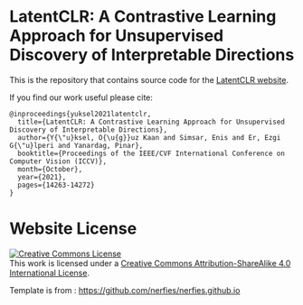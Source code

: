 # LatentCLR: A Contrastive Learning Approach for Unsupervised Discovery of Interpretable Directions

This is the repository that contains source code for the [LatentCLR website](https://catlab-team.github.io/latentclr/).


If you find our work useful please cite:
```
@inproceedings{yuksel2021latentclr,
  title={LatentCLR: A Contrastive Learning Approach for Unsupervised Discovery of Interpretable Directions},
  author={Y{\"u}ksel, O{\u{g}}uz Kaan and Simsar, Enis and Er, Ezgi G{\"u}lperi and Yanardag, Pinar},
  booktitle={Proceedings of the IEEE/CVF International Conference on Computer Vision (ICCV)},
  month={October},
  year={2021},
  pages={14263-14272}
}
```

# Website License
<a rel="license" href="http://creativecommons.org/licenses/by-sa/4.0/"><img alt="Creative Commons License" style="border-width:0" src="https://i.creativecommons.org/l/by-sa/4.0/88x31.png" /></a><br />This work is licensed under a <a rel="license" href="http://creativecommons.org/licenses/by-sa/4.0/">Creative Commons Attribution-ShareAlike 4.0 International License</a>.

Template is from : https://github.com/nerfies/nerfies.github.io
